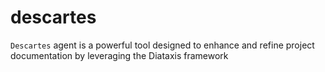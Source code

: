 # descartes
`Descartes` agent is a powerful tool designed to enhance and refine project documentation by leveraging the Diataxis framework
